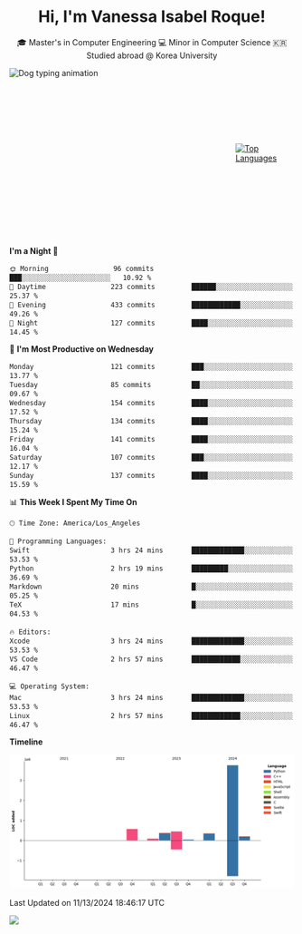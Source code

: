 <h1 align="center">Hi, I'm Vanessa Isabel Roque!</h1>

<p align="center"> 🎓 Master's in Computer Engineering 💻 Minor in Computer Science 🇰🇷 Studied abroad @ Korea University <br></p>
<div style="display: flex; justify-content: center; align-items: center;">
  <img src="https://cdn.dribbble.com/users/859807/screenshots/6284055/benny_typing_1.gif" width="400" height="300" alt="Dog typing animation">
  <a href="https://github.com/anuraghazra/github-readme-stats">
    <img src="https://github-readme-stats.vercel.app/api/top-langs/?username=vroque19" alt="Top Languages" width="400" height="300">
  </a>
</div>

 
<!--START_SECTION:waka-->
**I'm a Night 🦉** 

```text
🌞 Morning                96 commits          ███░░░░░░░░░░░░░░░░░░░░░░   10.92 % 
🌆 Daytime                223 commits         ██████░░░░░░░░░░░░░░░░░░░   25.37 % 
🌃 Evening                433 commits         ████████████░░░░░░░░░░░░░   49.26 % 
🌙 Night                  127 commits         ████░░░░░░░░░░░░░░░░░░░░░   14.45 % 
```
📅 **I'm Most Productive on Wednesday** 

```text
Monday                   121 commits         ███░░░░░░░░░░░░░░░░░░░░░░   13.77 % 
Tuesday                  85 commits          ██░░░░░░░░░░░░░░░░░░░░░░░   09.67 % 
Wednesday                154 commits         ████░░░░░░░░░░░░░░░░░░░░░   17.52 % 
Thursday                 134 commits         ████░░░░░░░░░░░░░░░░░░░░░   15.24 % 
Friday                   141 commits         ████░░░░░░░░░░░░░░░░░░░░░   16.04 % 
Saturday                 107 commits         ███░░░░░░░░░░░░░░░░░░░░░░   12.17 % 
Sunday                   137 commits         ████░░░░░░░░░░░░░░░░░░░░░   15.59 % 
```


📊 **This Week I Spent My Time On** 

```text
🕑︎ Time Zone: America/Los_Angeles

💬 Programming Languages: 
Swift                    3 hrs 24 mins       █████████████░░░░░░░░░░░░   53.53 % 
Python                   2 hrs 19 mins       █████████░░░░░░░░░░░░░░░░   36.69 % 
Markdown                 20 mins             █░░░░░░░░░░░░░░░░░░░░░░░░   05.25 % 
TeX                      17 mins             █░░░░░░░░░░░░░░░░░░░░░░░░   04.53 % 

🔥 Editors: 
Xcode                    3 hrs 24 mins       █████████████░░░░░░░░░░░░   53.53 % 
VS Code                  2 hrs 57 mins       ████████████░░░░░░░░░░░░░   46.47 % 

💻 Operating System: 
Mac                      3 hrs 24 mins       █████████████░░░░░░░░░░░░   53.53 % 
Linux                    2 hrs 57 mins       ████████████░░░░░░░░░░░░░   46.47 % 
```

**Timeline**

![Lines of Code chart](https://raw.githubusercontent.com/vroque19/vroque19/main/assets/bar_graph.png)


 Last Updated on 11/13/2024 18:46:17 UTC
<!--END_SECTION:waka-->
![](https://komarev.com/ghpvc/?username=vroque19&color=b2a3dc&style=flat-square)
